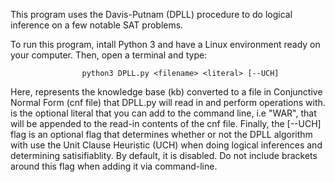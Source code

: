 This program uses the Davis-Putnam (DPLL) procedure to do logical inference on a few notable SAT problems.

To run this program, intall Python 3 and have a Linux environment ready on your computer. Then, open a terminal and type:

                    python3 DPLL.py <filename> <literal> [--UCH]

Here, <filename> represents the knowledge base (kb) converted to a file in Conjunctive Normal Form (cnf file) that DPLL.py will read in and perform operations with. <literal> is the optional literal that you can add to the command line, i.e "WAR", that will be appended to the read-in contents of the cnf file. Finally, the [--UCH] flag is an optional flag that determines whether or not the DPLL algorithm with use the Unit Clause Heuristic (UCH) when doing logical inferences and determining satisifiablity. By default, it is disabled. Do not include brackets around this flag when adding it via command-line. 